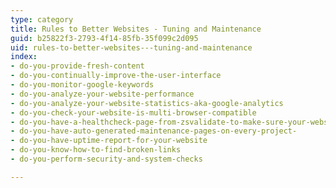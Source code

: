 ```yaml
---
type: category
title: Rules to Better Websites - Tuning and Maintenance
guid: b25822f3-2793-4f14-85fb-35f099c2d095
uid: rules-to-better-websites---tuning-and-maintenance
index:
- do-you-provide-fresh-content
- do-you-continually-improve-the-user-interface
- do-you-monitor-google-keywords
- do-you-analyze-your-website-performance
- do-you-analyze-your-website-statistics-aka-google-analytics
- do-you-check-your-website-is-multi-browser-compatible
- do-you-have-a-healthcheck-page-from-zsvalidate-to-make-sure-your-website-is-healthy
- do-you-have-auto-generated-maintenance-pages-on-every-project-
- do-you-have-uptime-report-for-your-website
- do-you-know-how-to-find-broken-links
- do-you-perform-security-and-system-checks

---
```

<p>​​​<br></p>


